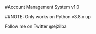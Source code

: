 #Account Management System v1.0

##NOTE: Only works on Python v3.8.x up

Follow me on Twitter @ejzilba

